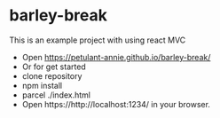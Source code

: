 # barley-break

This is an example project with using react MVC

- Open https://petulant-annie.github.io/barley-break/
- Or for get started
- clone repository
- npm install
- parcel ./index.html
- Open https://http://localhost:1234/ in your browser.
